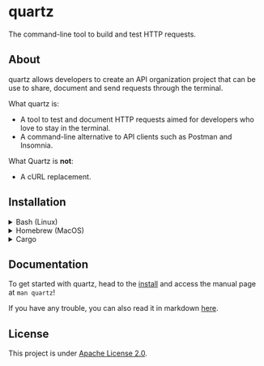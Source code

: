 # quartz

The command-line tool to build and test HTTP requests.

## About

quartz allows developers to create an API organization project that can be use to share, document and send requests through the terminal.

What quartz is:

- A tool to test and document HTTP requests aimed for developers who love to stay in the terminal.
- A command-line alternative to API clients such as Postman and Insomnia.

What Quartz is **not**:

- A cURL replacement.

## Installation

<details>
    <summary>Bash (Linux)</summary>

    bash -c "$(curl -fsSL https://raw.githubusercontent.com/EduardoRodriguesF/quartz/master/install.sh)"
</details>

<details>
    <summary>Homebrew (MacOS)</summary>

    brew tap eduardorodriguesf/quartz
    brew install quartz
</details>

<details>
    <summary>Cargo</summary>

Warning: this method is not recommended because it lacks the **man** page. Prefer the other installation options above.

    cargo install quartz-cli
</details>

## Documentation

To get started with quartz, head to the [install](#installation) and access the manual page at `man quartz`!

If you have any trouble, you can also read it in markdown [here](doc/quartz.1.md).

## License

This project is under [Apache License 2.0](/LICENSE).
